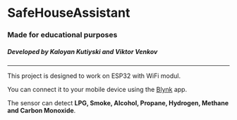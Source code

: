 # SafeHouseAssistant
### Made for educational purposes
##### Developed by Kaloyan Kutiyski and Viktor Venkov
-----------------------------------------------
This project is designed to work on ESP32 with WiFi modul.

You can connect it to your mobile device using the [Blynk](https://blynk.io/ "Blynk") app.

The sensor can detect **LPG, Smoke, Alcohol, Propane, Hydrogen, Methane and Carbon Monoxide**.